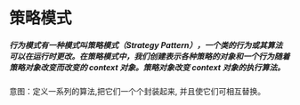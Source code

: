 # 策略模式
##### 行为模式有一种模式叫策略模式（Strategy Pattern），一个类的行为或其算法可以在运行时更改。在策略模式中，我们创建表示各种策略的对象和一个行为随着策略对象改变而改变的 context 对象。策略对象改变 context 对象的执行算法。
   
   意图：定义一系列的算法,把它们一个个封装起来, 并且使它们可相互替换。
